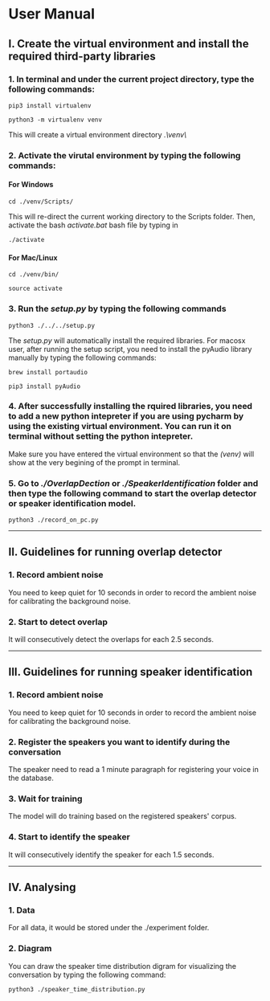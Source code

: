 # User Manual

## I. Create the virtual environment and install the required third-party libraries

### 1. In terminal and under the current project directory, type the following commands:

```
pip3 install virtualenv
```
```
python3 -m virtualenv venv
```

This will create a virtual environment directory *.\venv\\*


### 2. Activate the virutal environment by typing the following commands:

#### For Windows
```
cd ./venv/Scripts/
```
This will re-direct the current working directory to the Scripts folder. Then, activate the bash *activate.bat* bash file by typing in
```
./activate
```

#### For Mac/Linux
```
cd ./venv/bin/
```

```
source activate
```



### 3. Run the *setup.py* by typing the following commands
```
python3 ./../../setup.py
```

The *setup.py* will automatically install the required libraries. For macosx user, after running the setup script, you need to install the pyAudio library manually by typing the following commands:

```
brew install portaudio
```

```
pip3 install pyAudio
```

### 4. After successfully installing the rquired libraries, you need to add a new python intepreter if you are using pycharm by using the existing virtual environment. You can run it on terminal without setting the python intepreter.

Make sure you have entered the virtual environment so that the *(venv)* will show at the very begining of the prompt in terminal.

### 5. Go to *./OverlapDection* or *./SpeakerIdentification* folder and then type the following command to start the overlap detector or speaker identification model.

```
python3 ./record_on_pc.py
```

---
## II. Guidelines for running overlap detector
### 1. Record ambient noise
You need to keep quiet for 10 seconds in order to record the ambient noise for calibrating the background noise.
### 2. Start to detect overlap
It will consecutively detect the overlaps for each 2.5 seconds.

---
## III. Guidelines for running speaker identification
### 1. Record ambient noise
You need to keep quiet for 10 seconds in order to record the ambient noise for calibrating the background noise.
### 2. Register the speakers you want to identify during the conversation
The speaker need to read a 1 minute paragraph for registering your voice in the database. 
### 3. Wait for training
The model will do training based on the registered speakers' corpus.
### 4. Start to identify the speaker
It will consecutively identify the speaker for each 1.5 seconds.

---
## IV. Analysing
### 1. Data
For all data, it would be stored under the ./experiment folder.
### 2. Diagram
You can draw the speaker time distribution digram for visualizing the conversation by typing the following command:
```
python3 ./speaker_time_distribution.py
```






